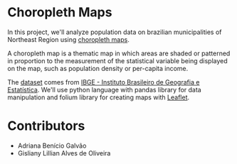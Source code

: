 # Choropleth Maps

In this project, we'll analyze population data on brazilian municipalities of Northeast Region using [choropleth maps](https://en.wikipedia.org/wiki/Choropleth_map).

A choropleth map is a thematic map in which areas are shaded or patterned in proportion to the measurement of the statistical variable being displayed on the map, such as population density or per-capita income.

The [dataset](data/population_2017.csv) comes from [IBGE - Instituto Brasileiro de Geografia e Estatística](https://downloads.ibge.gov.br/downloads_estatisticas.htm). We'll use python language with pandas library for data manipulation and folium library for creating maps with [Leaflet](http://leafletjs.com/).


# Contributors

* Adriana Benício Galvão
* Gisliany Lillian Alves de Oliveira

